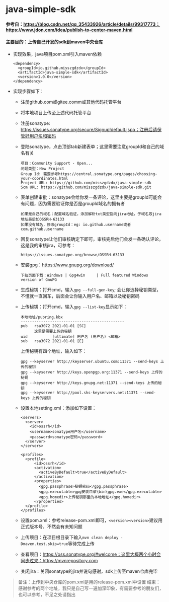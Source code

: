 # java-simple-sdk

#### 参考自：https://blog.csdn.net/qq_35433926/article/details/99317773；https://www.jdon.com/idea/publish-to-center-maven.html

#### 主要目的：上传自己开发的sdk到maven中央仓库

* 实现效果，java项目pom.xml引入maven依赖
    ```$xslt
    <dependency>
      <groupId>io.github.misszgdzdx</groupId>
      <artifactId>java-simple-sdk</artifactId>
      <version>1.0.0</version>
    </dependency>
    ```

* 实现步骤如下：
  * 注册github.com或gitee.comm或其他代码托管平台
  
  * 将本地项目上传至上述代码托管平台
  
  * 注册sonatype: https://issues.sonatype.org/secure/Signup!default.jspa；注册后请保管好用户名和密码
  
  * 登陆sonatype，点击顶部tab新建表单；这里需要注意groupId和自己的域名有关
    ```$xslt
    项目：Community Support - Open...
    问题类型：New Project
    Group Id: 需要参考https://central.sonatype.org/pages/choosing-your-coordinates.html
    Project URL: https://github.com/misszgdzdx/java-simple-sdk
    Scm URL: https://github.com/misszgdzdx/java-simple-sdk.git
    ```
    
  * 表单创建审批：sonatype会给你发一条评论，这里主要是groupId可能会有问题，因为需要验证你是否是groupId域名的拥有者
    ```$xslt
    如果是自己的域名：配置域名验证，添加解析txt类型指向jira地址，子域名取jira地址最后如OSSRH-63133
    如果没有域名，修改groupId：eg: io.github.username或者com.github.username
    ```
    
  * 回复sonatype让他们审核确定下即可，审核完后他们会发一条确认评论，这是我的审核jira，可参考：
    ```$xslt
    https://issues.sonatype.org/browse/OSSRH-63133
    ```
  
  * 安装gpg：https://www.gnupg.org/download/
    ```$xslt
    下拉页面下载：Windows | Gpg4win	 | Full featured Windows version of GnuPG
    ```
  
  * 生成秘钥：打开cmd，输入`gpg --full-gen-key`; 会让你选择秘钥类型，不懂就一直回车，后面会让你输入用户名、邮箱以及秘钥密码
  
  * 上传秘钥：打开cmd，输入`gpg --list-key`显示如下：
    ```$xslt
    本地地址/pubring.kbx
    ----------------------------------------------
    pub   rsa3072 2021-01-01 [SC]
          这里是需要上传的秘钥
    uid           [ultimate] 用户名 (用户名) <邮箱>
    sub   rsa3072 2021-01-01 [E]
    ```
    上传秘钥有四个地址，输入如下：
    ```$xslt
    gpg --keyserver http://keyserver.ubuntu.com:11371 --send-keys 上传的秘钥
    gpg --keyserver http://keys.openpgp.org:11371 --send-keys 上传的秘钥
    gpg --keyserver http://keys.gnupg.net:11371 --send-keys 上传的秘钥
    gpg --keyserver http://pool.sks-keyservers.net:11371 --send-keys 上传的秘钥
    ```
    
  * 设置本地setting.xml：添加如下设置：
    ```$xslt
    <servers>
      <server>
        <id>ossrh</id>
        <username>sonatype用户名</username>
        <password>sonatype密码</password>
      </server>
    </servers>
    
    <profiles>
      <profile>
          <id>ossrh</id>
          <activation>
            <activeByDefault>true</activeByDefault>
          </activation>
          <properties>
            <gpg.passphrase>秘钥密码</gpg.passphrase>
            <gpg.executable>gpg安装目录\bin\gpg.exe</gpg.executable>
            <gpg.homedir>上传秘钥那里的本地地址</gpg.homedir>
          </properties>
      </profile>
    </profiles>
    ```
    
  * 设置pom.xml：参考release-pom.xml即可，`<version><version>`建议用正式版本号，不然会有未知问题
  
  * 上传项目：在项目根目录下输入`mvn clean deploy -Dmaven.test.skip=true`等待完成上传
  
  * 查看项目：https://oss.sonatype.org/#welcome；这里大概两个小时会同步过来：https://mvnrepository.com
  
  * 关闭jira：关闭sonatype的jira并说句感谢，sdk上传至maven仓库完毕
  
    
> 备注：上传到中央仓库的pom.xml是用的release-pom.xml中设置
> 结束：感谢参考的两个地址，我只是自己写一遍加深印象，有需要参考的朋友们，也可以参考，不足之处请指出